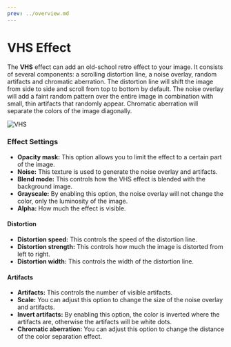 ```yaml
---
prev: ../overview.md
---
```

# VHS Effect

The **VHS** effect can add an old-school retro effect to your image. It consists of several components: a scrolling distortion line, a noise overlay, random artifacts and chromatic aberration. The distortion line will shift the image from side to side and scroll from top to bottom by default. The noise overlay will add a faint random pattern over the entire image in combination with small, thin artifacts that randomly appear. Chromatic aberration will separate the colors of the image diagonally.

![VHS](/img/effects/VHS.gif)

### Effect Settings

* **Opacity mask:** This option allows you to limit the effect to a certain part of the image.
* **Noise:** This texture is used to generate the noise overlay and artifacts.
* **Blend mode:** This controls how the VHS effect is blended with the background image.
* **Grayscale:** By enabling this option, the noise overlay will not change the color, only the luminosity of the image.
* **Alpha:** How much the effect is visible.

#### Distortion
* **Distortion speed:** This controls the speed of the distortion line.
* **Distortion strength:** This controls how much the image is distorted from left to right.
* **Distortion width:** This controls the width of the distortion line.

#### Artifacts
* **Artifacts:** This controls the number of visible artifacts.
* **Scale:** You can adjust this option to change the size of the noise overlay and artifacts.
* **Invert artifacts:** By enabling this option, the color is inverted where the artifacts are, otherwise the artifacts will be white dots.
* **Chromatic aberration:** You can adjust this option to change the distance of the color separation effect.

